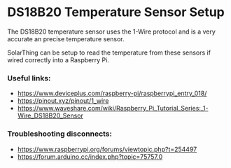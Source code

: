 # DS18B20 Temperature Sensor Setup
The DS18B20 temperature sensor uses the 1-Wire protocol and is a very accurate an precise temperature sensor.

SolarThing can be setup to read the temperature from these sensors if wired correctly into a Raspberry Pi.

### Useful links:
* https://www.deviceplus.com/raspberry-pi/raspberrypi_entry_018/
* https://pinout.xyz/pinout/1_wire
* https://www.waveshare.com/wiki/Raspberry_Pi_Tutorial_Series:_1-Wire_DS18B20_Sensor

### Troubleshooting disconnects:
* https://www.raspberrypi.org/forums/viewtopic.php?t=254497
* https://forum.arduino.cc/index.php?topic=75757.0
